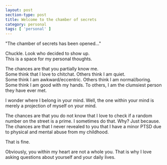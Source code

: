 ```yaml
---
layout: post
section-type: post
title: Welcome to the chamber of secrets
category: personal
tags: [ 'personal' ]
---
```

"The chamber of secrets has been opened..." 

Chuckle. Look who decided to show up.<br>
This is a space for my personal thoughts. 

The chances are that you partially know me.<br>
Some think that I love to chitchat. Others think I am quiet.<br>
Some think I am awkward/eccentric. Others think I am normal/boring.<br>
Some think I am good with my hands. To others, I am the clumsiest person they have ever met.<br> 

I wonder where I belong in your mind. 
Well, the one within your mind is merely a projection of myself on your mind.

<p>
The chances are that you do not know that I love to check if a random number on the street is a prime. 
I sometimes do that. Why? Just because.<br>
The chances are that I never revealed to you that I have a minor PTSD due to physical and mental abuse from my childhood.<br>
</p>

That is fine. 

Obviously, you within my heart are not a whole you.
That is why I love asking questions about yourself and your daily lives.

